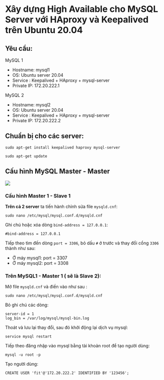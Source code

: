 # Xây dựng High Available cho MySQL Server với HAproxy và Keepalived trên Ubuntu 20.04

## Yêu cầu:

MySQL 1
- Hostname: mysql1
- OS: Ubuntu server 20.04
- Service : Keepalived + HAproxy + mysql-server
- Private IP: 172.20.222.1

MySQL 2
- Hostname: mysql2
- OS: Ubuntu server 20.04
- Service : Keepalived + HAproxy + mysql-server
- Private IP: 172.20.222.2

## Chuẩn bị cho các server:

    sudo apt-get install keepalived haproxy mysql-server
>
    sudo apt-get update

## Cấu hình MySQL Master - Master

![](https://i.imgur.com/6SZNhjQ.png)

### Cấu hình Master 1 - Slave 1

**Trên cả 2 server** ta tiến hành chỉnh sửa file `mysqld.cnf`:

    sudo nano /etc/mysql/mysql.conf.d/mysqld.cnf

Ghi chú hoặc xóa dòng `bind-address = 127.0.0.1`:

    #bind-address = 127.0.0.1

Tiếp theo tìm đến dòng `port = 3306`, bỏ dấu `#` ở trước và thay đổi cổng `3306` thành như sau:
- Ở máy mysql1: port = 3307
- Ở máy mysql2: port = 3308

### **Trên MySQL1 - Master 1 ( sẽ là Slave 2):**

Mở file `mysqld.cnf` và điền vào như sau :

    sudo nano /etc/mysql/mysql.conf.d/mysqld.cnf

Bỏ ghi chú các dòng:

    server-id = 1
    log_bin = /var/log/mysql/mysql-bin.log

Thoát và lưu lại thay đổi, sau đó khởi động lại dịch vụ mysql:

    service mysql restart

Tiếp theo đăng nhập vào mysql bằng tài khoản root để tạo người dùng:

    mysql -u root -p

Tạo người dùng:

    CREATE USER 'fit'@'172.20.222.2' IDENTIFIED BY '123456';

